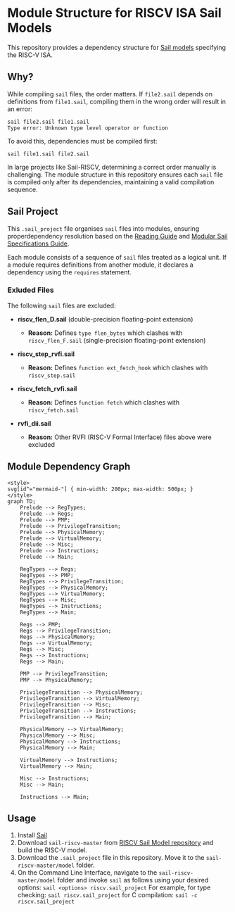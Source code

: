 # Module Structure for RISCV ISA Sail Models
This repository provides a dependency structure for [Sail models](https://github.com/riscv/sail-riscv) specifying the RISC-V ISA.

## Why?
While compiling `sail` files, the order matters. If `file2.sail` depends on definitions from `file1.sail`, compiling them in the wrong order will result in an error: <br />

```
sail file2.sail file1.sail
Type error: Unknown type level operator or function
```

To avoid this, dependencies must be compiled first:<br />

```sail file1.sail file2.sail```

In large projects like Sail-RISCV, determining a correct order manually is challenging. The module structure in this repository ensures each `sail` file is compiled only after its dependencies, maintaining a valid compilation sequence. 

## Sail Project
This `.sail_project` file organises `sail` files into modules, ensuring properdependency resolution based on the [Reading Guide](https://github.com/riscv/sail-riscv/blob/master/doc/ReadingGuide.md) and [Modular Sail Specifications Guide](https://github.com/rems-project/sail/blob/sail2/doc/asciidoc/modules.adoc).

Each module consists of a sequence of `sail` files treated as a logical unit. If a module requires definitions from another module, it declares a dependency using the `requires` statement. 

### Exluded Files
The following `sail` files are excluded:

- **riscv_flen_D.sail** (double-precision floating-point extension)  
  - **Reason:** Defines `type flen_bytes` which clashes with `riscv_flen_F.sail` (single-precision floating-point extension)

- **riscv_step_rvfi.sail**  
  - **Reason:** Defines `function ext_fetch_hook` which clashes with `riscv_step.sail`

- **riscv_fetch_rvfi.sail**  
  - **Reason:** Defines `function fetch` which clashes with `riscv_fetch.sail` 

- **rvfi_dii.sail**
  - **Reason:** Other RVFI (RISC-V Formal Interface) files above were excluded

## Module Dependency Graph

```mermaid
<style>
svg[id^="mermaid-"] { min-width: 200px; max-width: 500px; }
</style>
graph TD;
    Prelude --> RegTypes;
    Prelude --> Regs;
    Prelude --> PMP;
    Prelude --> PrivilegeTransition;
    Prelude --> PhysicalMemory;
    Prelude --> VirtualMemory;
    Prelude --> Misc;
    Prelude --> Instructions;
    Prelude --> Main;
    
    RegTypes --> Regs;
    RegTypes --> PMP;
    RegTypes --> PrivilegeTransition;
    RegTypes --> PhysicalMemory;
    RegTypes --> VirtualMemory;
    RegTypes --> Misc;
    RegTypes --> Instructions;
    RegTypes --> Main;

    Regs --> PMP;
    Regs --> PrivilegeTransition;
    Regs --> PhysicalMemory;
    Regs --> VirtualMemory;
    Regs --> Misc;
    Regs --> Instructions;
    Regs --> Main;

    PMP --> PrivilegeTransition;
    PMP --> PhysicalMemory;
    
    PrivilegeTransition --> PhysicalMemory;
    PrivilegeTransition --> VirtualMemory;
    PrivilegeTransition --> Misc;
    PrivilegeTransition --> Instructions;
    PrivilegeTransition --> Main;

    PhysicalMemory --> VirtualMemory;
    PhysicalMemory --> Misc;
    PhysicalMemory --> Instructions;
    PhysicalMemory --> Main;
    
    VirtualMemory --> Instructions;
    VirtualMemory --> Main;

    Misc --> Instructions;
    Misc --> Main;

    Instructions --> Main;
```

 
## Usage
1. Install [Sail](https://github.com/rems-project/sail)
2. Download `sail-riscv-master` from [RISCV Sail Model repository](https://github.com/riscv/sail-riscv/tree/master) and build the RISC-V model.
3. Download the `.sail_project` file in this repository. Move it to the `sail-riscv-master/model` folder.
4. On the Command Line Interface, navigate to the `sail-riscv-master/model` folder and invoke `sail` as follows using your desired options: `sail <options> riscv.sail_project`
     For example, for type checking: `sail riscv.sail_project`
                  for C compilation: `sail -c riscv.sail_project`



